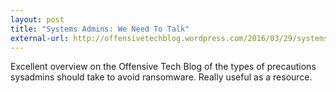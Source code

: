 ```yaml
---
layout: post
title: "Systems Admins: We Need To Talk"
external-url: http://offensivetechblog.wordpress.com/2016/03/29/systems-admins-we-need-to-talk/
---
```


Excellent overview on the Offensive Tech Blog of the types of precautions sysadmins should take to avoid ransomware. Really useful as a resource. 